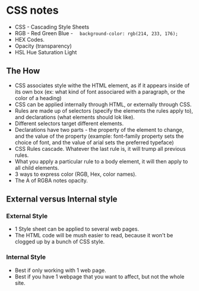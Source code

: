# CSS notes

- CSS - Cascading Style Sheets 
- RGB - Red Green Blue - `  background-color: rgb(214, 233, 176);`
- HEX Codes.
- Opacity (transparency)
- HSL Hue Saturation Light

## The How 

- CSS associates style withe the HTML element, as if it appears inside of its own box (ex: what kind of font associared with a paragraph, or the color of a heading)
- CSS can be applied internally through HTML, or externally through CSS.
- Rules are made up of selectors (specify the elements the rules apply to), and declarations (what elements should lok like).
- Different selectors target different elements.
- Declarations have two parts - the property of the element to change, and the value of the property (example: font-family property sets the choice of font, and the value of arial sets the preferred typeface)
- CSS Rules cascade. Whatever the last rule is, it will trump all previous rules.
- What you apply a particular rule to a body element, it will then apply to all child elements.
- 3 ways to express color (RGB, Hex, color names).
- The A of RGBA notes opacity.

## External versus Internal style

### External Style

- 1 Style sheet can be applied to several web pages.
- The HTML code will be mush easier to read, because it won't be clogged up by a bunch of CSS style.

### Internal Style

- Best if only working with 1 web page.
- Best if you have 1 webpage that you want to affect, but not the whole site.
